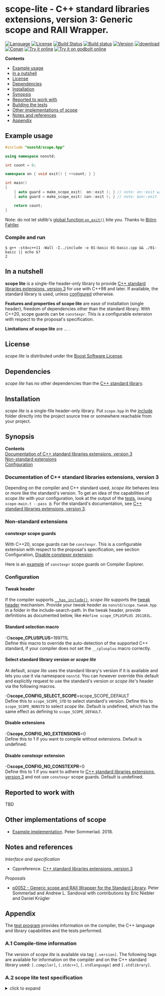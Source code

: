 # scope-lite - C++ standard libraries extensions, version 3: Generic scope and RAII Wrapper.

[![Language](https://img.shields.io/badge/C%2B%2B-98/11/14/17/20-blue.svg)](https://en.wikipedia.org/wiki/C%2B%2B#Standardization) [![License](https://img.shields.io/badge/license-BSL-blue.svg)](https://opensource.org/licenses/BSL-1.0) [![Build Status](https://github.com/martinmoene/scope-lite/actions/workflows/ci.yml/badge.svg)](https://github.com/martinmoene/scope-lite/actions/workflows/ci.yml) [![Build status](https://ci.appveyor.com/api/projects/status/gpmw4gt271itoy2n?svg=true)](https://ci.appveyor.com/project/martinmoene/scope-lite) [![Version](https://badge.fury.io/gh/martinmoene%2Fscope-lite.svg)](https://github.com/martinmoene/scope-lite/releases) [![download](https://img.shields.io/badge/latest-download-blue.svg)](https://raw.githubusercontent.com/martinmoene/scope-lite/master/include/nonstd/scope.hpp) [![Conan](https://img.shields.io/badge/on-conan-blue.svg)](https://conan.io/center/scope-lite) [![Try it online](https://img.shields.io/badge/on-wandbox-blue.svg)](https://wandbox.org/permlink/drIeLgXoBIJ8p7d6) [![Try it on godbolt online](https://img.shields.io/badge/on-godbolt-blue.svg)](https://godbolt.org/z/3RGyhz)

**Contents**  

- [Example usage](#example-usage)
- [In a nutshell](#in-a-nutshell)
- [License](#license)
- [Dependencies](#dependencies)
- [Installation](#installation)
- [Synopsis](#synopsis)
- [Reported to work with](#reported-to-work-with)
- [Building the tests](#building-the-tests)
- [Other implementations of scope](#other-implementations-of-scope)
- [Notes and references](#notes-and-references)
- [Appendix](#appendix)

## Example usage

```Cpp
#include "nonstd/scope.hpp"

using namespace nonstd;

int count = 0;

namespace on { void exit() { ++count; } }

int main()
{
    { auto guard = make_scope_exit(  on::exit ); } // note: on::exit w/o &
    { auto guard = make_scope_exit( &on::exit ); } // note: &on::exit

    return count;
}
```

Note: do not let stdlib's [global function `on_exit()`](https://man7.org/linux/man-pages/man3/on_exit.3.html) bite you. Thanks to [Björn Fahller](https://github.com/rollbear).

### Compile and run

```Text
$ g++ -std=c++11 -Wall -I../include -o 01-basic 01-basic.cpp && ./01-basic || echo $?
2
```

## In a nutshell

**scope lite** is a single-file header-only library to provide [C++ standard libraries extensions, version 3](https://en.cppreference.com/w/cpp/experimental/lib_extensions_3) for use with C++98 and later. If available, the standard library is used, unless [configured](#configuration) otherwise.

**Features and properties of scope lite** are ease of installation (single header), freedom of dependencies other than the standard library. With C++20, scope guards can be `constexpr`. This is a configurable extension with respect to the proposal's specification.

**Limitations of scope lite** are ... .

## License

*scope lite* is distributed under the [Boost Software License](https://github.com/martinmoene/scope-lite/blob/master/LICENSE.txt).

## Dependencies

*scope lite* has no other dependencies than the [C++ standard library](http://en.cppreference.com/w/cpp/header).

## Installation

*scope lite* is a single-file header-only library. Put `scope.hpp` in the [include](include) folder directly into the project source tree or somewhere reachable from your project.

## Synopsis

**Contents**  
[Documentation of C++ standard libraries extensions, version 3](#documentation-of-c-standard-libraries-extensions-version-3)  
[Non-standard extensions](#non-standard-extensions)  
[Configuration](#configuration)  

### Documentation of C++ standard libraries extensions, version 3

Depending on the compiler and C++ standard used, *scope lite* behaves less or more like the standard's version. To get an idea of the capabilities of *scope lite* with your configuration, look at the output of the [tests](test/scope.t.cpp), issuing `scope-main.t --pass @`. For the standard's documentation, see [C++ standard libraries extensions, version 3](https://en.cppreference.com/w/cpp/experimental/lib_extensions_3).  

### Non-standard extensions

#### constexpr scope guards

With C++20, scope guards can be `constexpr`. This is a configurable extension with respect to the proposal's specification, see section Configuration, [Disable constexpr extension](#disable-constexpr-extension).

Here is an [example](https://godbolt.org/z/63GWaaG3h) of `constexpr` scope guards on Compiler Explorer.

### Configuration

#### Tweak header

If the compiler supports [`__has_include()`](https://en.cppreference.com/w/cpp/preprocessor/include), *scope lite* supports the [tweak header](https://vector-of-bool.github.io/2020/10/04/lib-configuration.html) mechanism. Provide your *tweak header* as `nonstd/scope.tweak.hpp` in a folder in the include-search-path. In the tweak header, provide definitions as documented below, like `#define scope_CPLUSPLUS 201103L`.

#### Standard selection macro

\-D<b>scope\_CPLUSPLUS</b>=199711L  
Define this macro to override the auto-detection of the supported C++ standard, if your compiler does not set the `__cplusplus` macro correctly.

#### Select standard library version or *scope lite*

At default, *scope lite* uses the standard library's version if it is available and lets you use it via namespace `nonstd`. You can however override this default and explicitly request to use the standard's version or *scope lite*'s header via the following macros.

-D<b>scope\_CONFIG\_SELECT\_SCOPE</b>=scope_SCOPE_DEFAULT  
Define this to `scope_SCOPE_STD` to select standard's version. Define this to `scope_SCOPE_NONSTD` to select *scope lite*. Default is undefined, which has the same effect as defining to `scope_SCOPE_DEFAULT`.

#### Disable extensions

-D<b>scope\_CONFIG\_NO\_EXTENSIONS</b>=0  
Define this to 1 if you want to compile without extensions. Default is undefined.

#### Disable constexpr extension

-D<b>scope\_CONFIG\_NO\_CONSTEXPR</b>=0  
Define this to 1 if you want to adhere to [C++ standard libraries extensions, version 3](https://en.cppreference.com/w/cpp/experimental/lib_extensions_3) and not use `constexpr` scope guards. Default is undefined.

## Reported to work with

TBD

<!-- ## Building the tests

TBD
-->

## Other implementations of scope

- [Example implementation](https://github.com/PeterSommerlad/SC22WG21_Papers/tree/master/workspace/P0052_scope_exit/src). Peter Sommerlad. 2018.

## Notes and references

*Interface and specification*

- Cppreference. [C++ standard libraries extensions, version 3](https://en.cppreference.com/w/cpp/experimental/lib_extensions_3)

*Proposals*

- [p0052 - Generic scope and RAII Wrapper for the Standard Library](http://wg21.link/p0052). Peter Sommerlad and Andrew L. Sandoval with contributions by Eric Niebler and Daniel Krügler

## Appendix

The [test program](test/scope.t.cpp) provides information on the compiler, the C++ language and library capabilities and the tests performed.

### A.1 Compile-time information

The version of *scope lite* is available via tag `[.version]`. The following tags are available for information on the compiler and on the C++ standard library used: `[.compiler]`, `[.stdc++]`, `[.stdlanguage]` and `[.stdlibrary]`.

### A.2 scope lite test specification

<details>
<summary>click to expand</summary>
<p>

```Text
scope_exit: exit function is called at end of scope
scope_exit: exit function is called at end of scope (lambda)
scope_exit: exit function is called at end of scope (constexpr) [extension]
scope_exit: exit function is called when an exception occurs
scope_exit: exit function is not called at end of scope when released
scope_fail: exit function is called when an exception occurs
scope_fail: exit function is called when an exception occurs (lambda)
scope_fail: exit function is not called when no exception occurs
scope_fail: exit function is not called when no exception occurs (constexpr) [extension]
scope_fail: exit function is not called when released
scope_success: exit function is called when no exception occurs
scope_success: exit function is called when no exception occurs (lambda)
scope_success: exit function is called when no exception occurs (constexpr) [extension]
scope_success: exit function is not called when an exception occurs
scope_success: exit function is not called when released
scope_success: exit function can throw (lambda)
unique_resource: a successfully acquired resource is deleted
unique_resource: an unsuccessfully acquired resource is not deleted
unique_resource: move construction moves the managed resource and the deleter from the give one's [move-construction]
unique_resource: assignment replaces the managed resource and the deleter with the give one's [move-assignment]
unique_resource: reset() executes deleter
unique_resource: reset(resource) deletes original resource and replaces it with the given one
unique_resource: release() releases the ownership and prevents execution of deleter
unique_resource: get() provides the underlying resource handle
unique_resource: get_deleter() provides the deleter used for disposing of the managed resource
unique_resource: op*() provides the pointee if the resource handle is a pointer
unique_resource: op->() provides the pointee if the resource handle is a pointer 
unique_resource: [move-construction][resource-copy-ctor-throws]
unique_resource: [move-construction][deleter-copy-ctor-throws]
tweak header: reads tweak header if supported [tweak]
```

</p>
</details>
